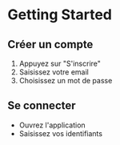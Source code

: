 # Getting Started

## Créer un compte

1. Appuyez sur "S'inscrire"
2. Saisissez votre email
3. Choisissez un mot de passe

## Se connecter

- Ouvrez l'application
- Saisissez vos identifiants
